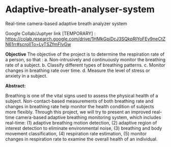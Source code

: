 # Adaptive-breath-analyser-system
Real-time camera-based adaptive breath analyzer system

Google Collab/Juptyer link [TEMPORARY] : https://colab.research.google.com/drive/1HMkGpiDcJ3SQkpRlYoFEy9neCtZN61rr#scrollTo=LyTSZfmFIvGw

**Objective**
The objective of the project is to determine the respiration rate of a person, so that :
a.	Non-intrusively and continuously monitor the breathing rate of a subject.
b.	Classify different types of breathing patterns.
c.	Monitor changes in breathing rate over time.
d.	Measure the level of stress or anxiety in a subject.

**Abstract:**

Breathing is one of the vital signs used to assess the physical health of a subject. Non-contact-based measurements of both breathing rate and changes in breathing rate help monitor the health condition of subjects more flexibly.
Through this project, we will try to present an improved real-time camera-based adaptive breathing monitoring system, which includes real-time:
(1) adaptive breathing motion detection, 
(2) adaptive region of interest detection to eliminate environmental noise, 
(3) breathing and body movement classification, 
(4) respiration rate estimation, 
(5) monitor changes in respiration rate to examine the overall health of an individual. 


